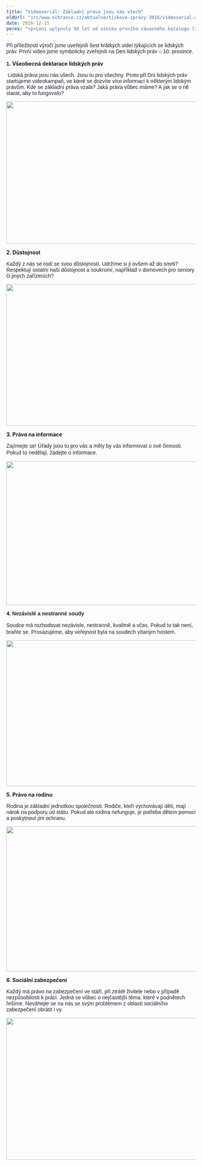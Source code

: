 ```yaml
---
title: "Videoseriál: Základní práva jsou nás všech"
oldUrl: "src/www.ochrance.cz/aktualne/tiskove-zpravy-2016/videoserial-zakladni-prava-jsou-nas-vsech"
date: 2016-12-15
perex: "<p>Loni uplynulo 50 let od vzniku prvního závazného katalogu lidských práv. Valné shromáždění OSN v roce 1966 přijalo dvě mezinárodní smlouvy – Pakt o občanských a politických právech a Pakt o hospodářských, sociálních a kulturních právech. Tehdejší Československo oba pakty podepsalo již v roce 1968, ale ratifikovalo je až téměř po deseti letech. Lidská práva jsou naším společným dědictvím a týkají se každého člověka bez rozdílu. Některá z nich jsme proto připomněli krátkým videoseriálem.</p>"
---
```


<!-- imported from the old website -->

<p><span style="color: rgb(29, 33, 41); font-family: Helvetica, Arial, sans-serif; font-size: 14px;">Při příležitosti výročí jsme uveřejnili šest krátkých videí týkajících se lidských práv. První video jsme symbolicky zveřejnili na Den lidských práv – 10. prosince.<br /><br /><b>1. </b></span><span style="font-size: 14px;"><b>Všeobecná deklarace lidských práv</b></span></p><p><span style="color: rgb(29, 33, 41); font-family: Helvetica, Arial, sans-serif; font-size: 14px;"> Lidská práva jsou nás všech. Jsou tu pro všechny. </span><span style="color: rgb(29, 33, 41); font-family: Helvetica, Arial, sans-serif; font-size: 14px;">Proto při Dni lidských práv startujeme videokampaň, ve které se dozvíte více informací k některým lidským právům. Kde se základní práva vzala? Jaká práva vůbec máme? A jak se o ně starat, aby to fungovalo? </span></p><p><a href="https://www.facebook.com/verejny.ochrance.prav/videos/vl.426204047719337/1170342213013453/?type=1&amp;theater" target="_blank"><img src="https://www.ochrance.cz/uploads/RTEmagicC_video_c._1_-_prtscr_play_01.jpg.jpg" width="608" height="379" alt="" /></a></p><p></p><p><b>2. Důstojnost</b></p><p><span style="color: rgb(29, 33, 41); font-family: Helvetica, Arial, sans-serif; font-size: 14px;">Každý z nás se rodí se svou důstojností. Udržíme si ji ovšem až do smrti? Respektují ostatní naši důstojnost a soukromí, například v domovech pro seniory či jiných zařízeních? </span></p><p><a href="https://www.facebook.com/verejny.ochrance.prav/videos/vl.426204047719337/1177294712318203/?type=1&amp;theater" target="_blank"><img src="https://www.ochrance.cz/uploads/RTEmagicC_video_c._2_-_prtscr_play.jpg.jpg" width="653" height="377" alt="" /></a></p><p><b>3. Právo na informace</b></p><p style="line-height: 17.92px; font-size: 12.8px;"><span style="color: rgb(29, 33, 41); font-family: Helvetica, Arial, sans-serif; font-size: 14px;">Zajímejte se! Úřady jsou tu pro vás a měly by vás informovat o své činnosti. Pokud to nedělají, žádejte o informace.</span></p><p style="line-height: 17.92px; font-size: 12.8px;"><a href="https://www.facebook.com/verejny.ochrance.prav/videos/vl.426204047719337/1195436190504055/?type=1&amp;theater" target="_blank"><img src="https://www.ochrance.cz/uploads/RTEmagicC_video_c._3_-_prtscr_play.jpg.jpg" width="647" height="383" alt="" /></a></p><p></p><p style="line-height: 17.92px; font-size: 12.8px;"><b>4. <span style="color: rgb(29, 33, 41); font-family: Helvetica, Arial, sans-serif; font-size: 14px;">Nezávislé a nestranné soudy</span></b></p><p style="line-height: 17.92px; font-size: 12.8px;"><span style="color: rgb(29, 33, 41); font-family: Helvetica, Arial, sans-serif; font-size: 14px;">Soudce má rozhodovat nezávisle, nestranně, kvalitně a včas. Pokud to tak není, braňte se. </span><span style="color: rgb(29, 33, 41); font-family: Helvetica, Arial, sans-serif; font-size: 14px;">Prosazujeme, aby veřejnost byla na soudech vítaným hostem. </span></p><p style="line-height: 17.92px; font-size: 12.8px;"><a href="https://www.facebook.com/verejny.ochrance.prav/videos/vl.426204047719337/1199720953408912/?type=1&amp;theater" target="_blank"><img src="https://www.ochrance.cz/uploads/RTEmagicC_video_c._4_-_prtscr_play.jpg.jpg" width="636" height="388" alt="" /></a></p><p style="line-height: 17.92px; font-size: 12.8px;"></p><p><b>5. Právo na rodinu</b></p><p><span style="color: rgb(29, 33, 41); font-family: Helvetica, Arial, sans-serif; font-size: 14px;">Rodina je základní jednotkou společnosti. Rodiče, kteří vychovávají děti, mají nárok na podporu od státu. Pokud ale rodina nefunguje, je potřeba dětem pomoci a poskytnout jim ochranu. </span></p><p><a href="https://www.facebook.com/verejny.ochrance.prav/videos/vl.426204047719337/1204435752937432/?type=1&amp;theater" target="_blank"><img src="https://www.ochrance.cz/uploads/RTEmagicC_video_c._5_-_prtscr_play.jpg.jpg" width="616" height="386" alt="" /></a></p><p></p><p></p><p><b>6. Sociální zabezpečení</b></p><p><span style="color: rgb(29, 33, 41); font-family: Helvetica, Arial, sans-serif; font-size: 14px;">Každý má právo na zabezpečení ve stáří, při ztrátě živitele nebo v případě nezpůsobilosti k práci. Jedná se vůbec o nejčastější téma, které v podnětech řešíme. Neváhejte se na nás se svým problémem z oblasti sociálního zabezpečení obrátit i vy.</span></p><p><a href="https://www.facebook.com/verejny.ochrance.prav/videos/vl.426204047719337/1210699178977756/?type=1&amp;theater" target="_blank"><img src="https://www.ochrance.cz/uploads/RTEmagicC_video_c._6_-_prtscr_play.jpg.jpg" width="615" height="378" alt="" /></a></p>

